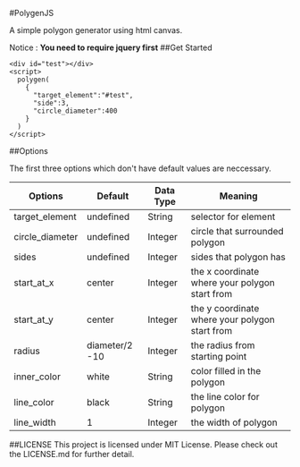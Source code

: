 #PolygenJS

A simple polygon generator using html canvas.

Notice : **You need to require jquery first**
##Get Started

```
<div id="test"></div>
<script>
  polygen(
    {
      "target_element":"#test",
      "side":3,
      "circle_diameter":400
    }
  )
</script>
```
##Options

The first three options which don't have default values are neccessary.

| Options         | Default        | Data Type | Meaning                                        |
|-----------------|----------------|-----------|------------------------------------------------|
| target_element  | undefined      | String    | selector for element                           |
| circle_diameter | undefined      | Integer   | circle that surrounded polygon                 |
| sides           | undefined      | Integer   | sides that polygon has                         |
| start_at_x      | center         | Integer   | the x coordinate where your polygon start from |
| start_at_y      | center         | Integer   | the y coordinate where your polygon start from |
| radius          | diameter/2 -10 | Integer   | the radius from starting point                 |
| inner_color     | white          | String    | color filled in the polygon                    |
| line_color      | black          | String    | the line color for polygon                     |
| line_width      | 1              | Integer   | the width of polygon                           |

##LICENSE
This project is licensed under MIT License. Please check out the LICENSE.md for further detail.

